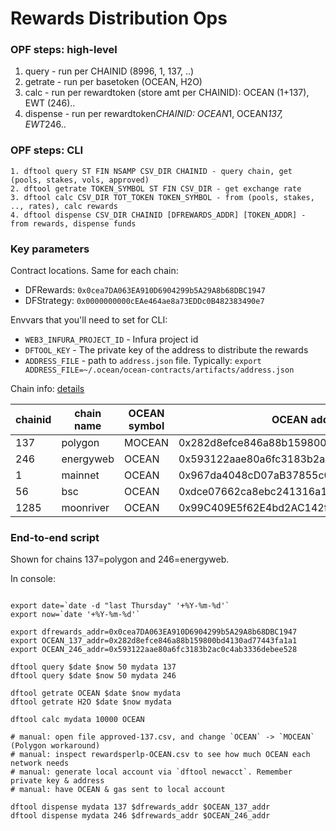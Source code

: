 # Rewards Distribution Ops

### OPF steps: high-level
1. query - run per CHAINID (8996, 1, 137, ..)
2. getrate - run per basetoken (OCEAN, H2O)
3. calc - run per rewardtoken (store amt per CHAINID): OCEAN (1+137), EWT (246)..
4. dispense - run per rewardtoken*CHAINID: OCEAN*1, OCEAN*137, EWT*246..

### OPF steps: CLI

```text
1. dftool query ST FIN NSAMP CSV_DIR CHAINID - query chain, get (pools, stakes, vols, approved)
2. dftool getrate TOKEN_SYMBOL ST FIN CSV_DIR - get exchange rate
3. dftool calc CSV_DIR TOT_TOKEN TOKEN_SYMBOL - from (pools, stakes, .., rates), calc rewards
4. dftool dispense CSV_DIR CHAINID [DFREWARDS_ADDR] [TOKEN_ADDR] - from rewards, dispense funds
```

### Key parameters

Contract locations. Same for each chain:
- DFRewards: `0x0cea7DA063EA910D6904299b5A29A8b68DBC1947`
- DFStrategy: `0x0000000000cEAe464ae8a73EDDc0B482383490e7`

Envvars that you'll need to set for CLI:
- `WEB3_INFURA_PROJECT_ID` - Infura project id
- `DFTOOL_KEY` - The private key of the address to distribute the rewards
- `ADDRESS_FILE` - path to `address.json` file. Typically: `export ADDRESS_FILE=~/.ocean/ocean-contracts/artifacts/address.json`

Chain info: [details](https://docs.oceanprotocol.com/concepts/networks/)

| chainid | chain name | OCEAN symbol | OCEAN address |
| ------- | ---------- | ------------ | ------------- |
| 137     | polygon    | MOCEAN       | 0x282d8efce846a88b159800bd4130ad77443fa1a1 |
| 246     | energyweb  | OCEAN        | 0x593122aae80a6fc3183b2ac0c4ab3336debee528 |
| 1       | mainnet    | OCEAN        | 0x967da4048cD07aB37855c090aAF366e4ce1b9F48 |
| 56      | bsc        | OCEAN        | 0xdce07662ca8ebc241316a15b611c89711414dd1a  |
| 1285    | moonriver  | OCEAN        | 0x99C409E5f62E4bd2AC142f17caFb6810B8F0BAAE |

### End-to-end script

Shown for chains 137=polygon and 246=energyweb.

In console:

```console

export date=`date -d "last Thursday" '+%Y-%m-%d'`
export now=`date '+%Y-%m-%d'`

export dfrewards_addr=0x0cea7DA063EA910D6904299b5A29A8b68DBC1947
export OCEAN_137_addr=0x282d8efce846a88b159800bd4130ad77443fa1a1
export OCEAN_246_addr=0x593122aae80a6fc3183b2ac0c4ab3336debee528

dftool query $date $now 50 mydata 137
dftool query $date $now 50 mydata 246

dftool getrate OCEAN $date $now mydata
dftool getrate H2O $date $now mydata

dftool calc mydata 10000 OCEAN

# manual: open file approved-137.csv, and change `OCEAN` -> `MOCEAN` (Polygon workaround)
# manual: inspect rewardsperlp-OCEAN.csv to see how much OCEAN each network needs
# manual: generate local account via `dftool newacct`. Remember private key & address
# manual: have OCEAN & gas sent to local account

dftool dispense mydata 137 $dfrewards_addr $OCEAN_137_addr
dftool dispense mydata 246 $dfrewards_addr $OCEAN_246_addr
```
